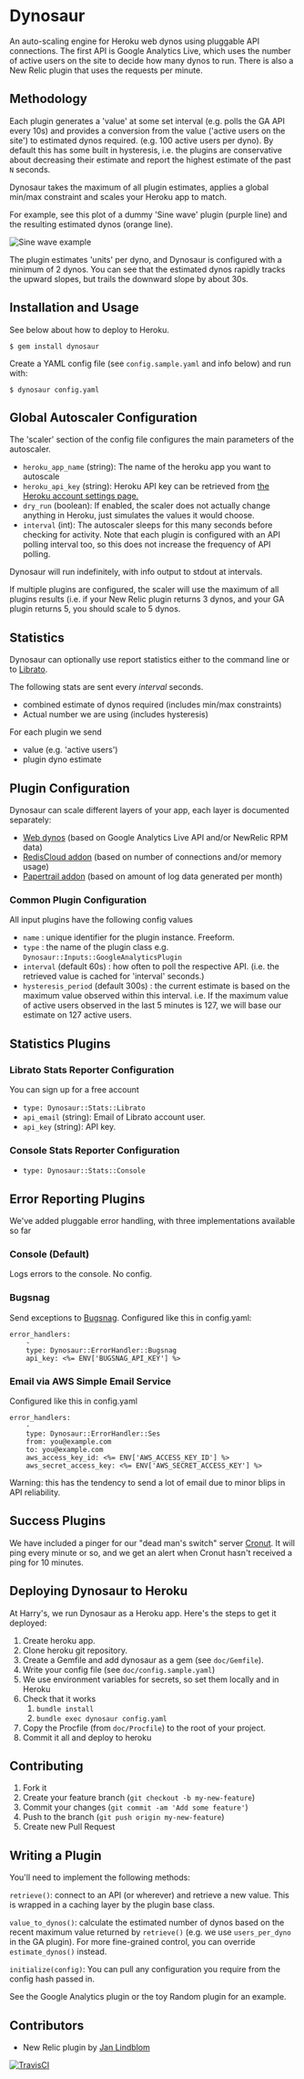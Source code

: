# Dynosaur

An auto-scaling engine for Heroku web dynos using pluggable API connections.
The first API is Google Analytics Live, which uses the number of active users
on the site to decide how many dynos to run. There is also a New Relic plugin
that uses the requests per minute.

## Methodology

Each plugin generates a 'value' at some set interval (e.g. polls the GA API
every 10s) and provides a conversion from the value ('active users on the site')
to estimated dynos required. (e.g. 100 active users per dyno). By default this
has some built in hysteresis, i.e.  the plugins are conservative about
decreasing their estimate and report the highest estimate of the past `N`
seconds.

Dynosaur takes the maximum of all plugin estimates, applies a global min/max
constraint and scales your Heroku app to match.

For example, see this plot of a dummy 'Sine wave' plugin (purple line) and the
resulting estimated dynos (orange line).

![Sine wave example](doc/hysteresis_640.png)

The plugin estimates 'units' per dyno,
and Dynosaur is configured with a minimum of 2 dynos. You can see that the
estimated dynos rapidly tracks the upward slopes, but trails the downward slope
by about 30s.

## Installation and Usage

See below about how to deploy to Heroku.

    $ gem install dynosaur

Create a YAML config file (see `config.sample.yaml` and info below) and run with:

    $ dynosaur config.yaml


## Global Autoscaler Configuration

The 'scaler' section of the config file configures the main parameters of the
autoscaler.

 - `heroku_app_name` (string): The name of the heroku app you want to autoscale
 - `heroku_api_key` (string): Heroku API key can be retrieved from [the Heroku account settings page.](https://dashboard.heroku.com/account)
 - `dry_run` (boolean): If enabled, the scaler does not actually change anything in Heroku, just
        simulates the values it would choose.
 - `interval` (int): The autoscaler sleeps for this many seconds before checking for
        activity. Note that each plugin is configured with an API polling
        interval too, so this does not increase the frequency of API polling.

Dynosaur will run indefinitely, with info output to stdout at intervals.

If multiple plugins are configured, the scaler will use the maximum of all
plugins results (i.e. if your New Relic plugin returns 3 dynos, and your GA plugin
returns 5, you should scale to 5 dynos.

## Statistics

Dynosaur can optionally use report statistics either to the command line or to
[Librato](http://librato.com).

The following stats are sent every *interval* seconds.

 - combined estimate of dynos required (includes min/max constraints)
 - Actual number we are using (includes hysteresis)

For each plugin we send

 - value (e.g. 'active users')
 - plugin dyno estimate


## Plugin Configuration

Dynosaur can scale different layers of your app, each layer is documented separately:

- [Web dynos](doc/dyno_controller.md) (based on Google Analytics Live API and/or NewRelic RPM data)
- [RedisCloud addon](doc/redis_controller.md) (based on number of connections and/or memory usage)
- [Papertrail addon](doc/papertrail_controller.md) (based on amount of log data generated per month)

### Common Plugin Configuration
All input plugins have the following config values

- `name` : unique identifier for the plugin instance. Freeform.
- `type` : the name of the plugin class e.g. `Dynosaur::Inputs::GoogleAnalyticsPlugin`
- `interval` (default 60s) : how often to poll the respective API. (i.e. the retrieved value
  is cached for 'interval' seconds.)
- `hysteresis_period` (default 300s) : the current estimate is based on the
  maximum value observed within this interval. i.e. If the maximum value of
  active users observed in the last 5 minutes is 127, we will base our estimate
  on 127 active users.

## Statistics Plugins

### Librato Stats Reporter Configuration

You can sign up for a free account

 - `type: Dynosaur::Stats::Librato`
 - `api_email` (string): Email of Librato account user.
 - `api_key` (string): API key.

### Console Stats Reporter Configuration

 - `type: Dynosaur::Stats::Console`


## Error Reporting Plugins

We've added pluggable error handling, with three implementations available so far

### Console (Default)

Logs errors to the console. No config.

### Bugsnag

Send exceptions to [Bugsnag](https://bugsnag.com). Configured like this in
  config.yaml:

    error_handlers:
        -
        type: Dynosaur::ErrorHandler::Bugsnag
        api_key: <%= ENV['BUGSNAG_API_KEY'] %>

### Email via AWS Simple Email Service

Configured like this in config.yaml

    error_handlers:
        -
        type: Dynosaur::ErrorHandler::Ses
        from: you@example.com
        to: you@example.com
        aws_access_key_id: <%= ENV['AWS_ACCESS_KEY_ID'] %>
        aws_secret_access_key: <%= ENV['AWS_SECRET_ACCESS_KEY'] %>

Warning: this has the tendency to send a lot of email due to minor blips in API
reliability.

## Success Plugins

We have included a pinger for our "dead man's switch" server [Cronut](https://github.com/harrystech/cronut). It will ping every minute or so, and we get an alert when Cronut hasn't received a ping for 10 minutes.

## Deploying Dynosaur to Heroku

At Harry's, we run Dynosaur as a Heroku app. Here's the steps to get it deployed:

1. Create heroku app.
2. Clone heroku git repository.
3. Create a Gemfile and add dynosaur as a gem (see `doc/Gemfile`).
4. Write your config file (see `doc/config.sample.yaml`)
  1. We use environment variables for secrets, so set them locally and in Heroku
5. Check that it works
   1. `bundle install`
   2. `bundle exec dynosaur config.yaml`
5. Copy the Procfile (from `doc/Procfile`) to the root of your project.
6. Commit it all and deploy to heroku

## Contributing

1. Fork it
2. Create your feature branch (`git checkout -b my-new-feature`)
3. Commit your changes (`git commit -am 'Add some feature'`)
4. Push to the branch (`git push origin my-new-feature`)
5. Create new Pull Request

## Writing a Plugin

You'll need to implement the following methods:

`retrieve()`: connect to an API (or wherever) and retrieve a new value. This is
wrapped in a caching layer by the plugin base class.

`value_to_dynos()`: calculate the estimated number of dynos based on the recent
maximum value returned by `retrieve()` (e.g. we use `users_per_dyno` in the GA
plugin). For more fine-grained control, you can override `estimate_dynos()`
instead.

`initialize(config)`: You can pull any configuration you require from the config hash passed in.

See the Google Analytics plugin or the toy Random plugin for an example.

## Contributors

* New Relic plugin by [Jan Lindblom](https://github.com/janlindblom/dynosaur)



[![TravisCI](https://travis-ci.org/harrystech/dynosaur.png)](https://travis-ci.org/harrystech/dynosaur)
